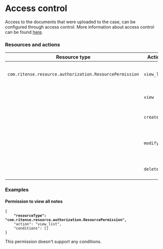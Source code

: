 # Access control

Access to the documents that were uploaded to the case, can be configured through access control. More information about access control can be found [here](https://docs.valtimo.nl/features/access-control).

### Resources and actions

<table><thead><tr><th width="329">Resource type</th><th width="143">Action</th><th>Effect</th></tr></thead><tbody><tr><td><code>com.ritense.resource.authorization.ResourcePermission</code></td><td><code>view_list</code></td><td>Allows viewing the list of documents</td></tr><tr><td></td><td><code>view</code></td><td>Allows downloading a document</td></tr><tr><td></td><td><code>create</code></td><td>Allows uploading a document</td></tr><tr><td></td><td><code>modify</code></td><td>Allows modifying the metadata of a document</td></tr><tr><td></td><td><code>delete</code></td><td>Allows deleting a document</td></tr></tbody></table>

### Examples

#### Permission to view all notes

<pre class="language-json"><code class="lang-json">{
<strong>    "resourceType": "com.ritense.resource.authorization.ResourcePermission",
</strong>    "action": "view_list",
    "conditions": []
}
</code></pre>

This permission doesn't support any conditions.
